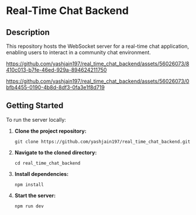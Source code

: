 # Real-Time Chat Backend

## Description
This repository hosts the WebSocket server for a real-time chat application, enabling users to interact in a community chat environment.

https://github.com/yashjain197/real_time_chat_backend/assets/56026073/8410c013-b7fe-46ed-929a-894624211750


https://github.com/yashjain197/real_time_chat_backend/assets/56026073/0bfb4455-0190-4b8d-8df3-0fa3e1f8d719

## Getting Started

To run the server locally:

1. **Clone the project repository:**
   ```
   git clone https://github.com/yashjain197/real_time_chat_backend.git
   ```
   
2. **Navigate to the cloned directory:**
    ```
    cd real_time_chat_backend
    ```
    
3. **Install dependencies:**
   ```
   npm install
   ```
   
4. **Start the server:**
   ```
   npm run dev
   ```
